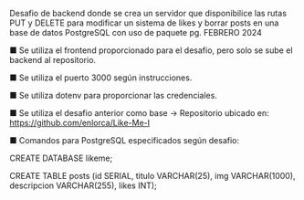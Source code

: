 Desafio de backend donde se crea un servidor que disponibilice las rutas PUT y DELETE para modificar un sistema de likes y borrar posts en una base de datos PostgreSQL con uso de paquete pg. FEBRERO 2024

■ Se utiliza el frontend proporcionado para el desafio, pero solo se sube el backend al repositorio.

■ Se utiliza el puerto 3000 según instrucciones.

■ Se utiliza dotenv para proporcionar las credenciales.

■ Se utiliza el desafio anterior como base → Repositorio ubicado en: https://github.com/enlorca/Like-Me-I

■ Comandos para PostgreSQL especificados según desafio:

CREATE DATABASE likeme;

CREATE TABLE posts (id SERIAL, titulo VARCHAR(25), img VARCHAR(1000), descripcion VARCHAR(255), likes INT);